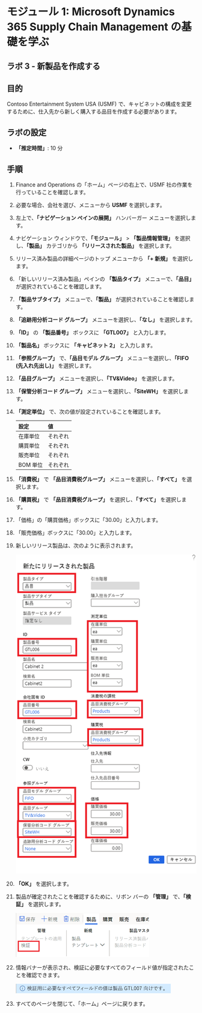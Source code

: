 ﻿---
lab:
    title: 'ラボ 3: 製品内容をさまざまなサイズと色で作成する'
    module: 'モジュール 1: Microsoft Dynamics 365 Supply Chain Management の基礎を学ぶ'
---

# モジュール 1: Microsoft Dynamics 365 Supply Chain Management の基礎を学ぶ

## ラボ 3 - 新製品を作成する

## 目的

Contoso Entertainment System USA (USMF) で、キャビネットの構成を変更するために、仕入先から新しく購入する品目を作成する必要があります。

## ラボの設定

   - **「推定時間」**: 10 分

## 手順

1. Finance and Operations の「ホーム」ページの右上で、USMF 社の作業を行っていることを確認します。

1. 必要な場合、会社を選び、メニューから **USMF** を選択します。

1. 左上で、**「ナビゲーション ペインの展開」** ハンバーガー メニューを選択します。

1. ナビゲーション ウィンドウで、**「モジュール」** > **「製品情報管理」** を選択し、**「製品」** カテゴリから **「リリースされた製品」** を選択します。

1. リリース済み製品の詳細ページのトップ メニューから **「+ 新規」** を選択します。

1. 「新しいリリース済み製品」ペインの **「製品タイプ」** メニューで、**「品目」** が選択されていることを確認します。

1. **「製品サブタイプ」** メニューで、**「製品」** が選択されていることを確認します。

1. **「追跡用分析コード グループ」** メニューを選択し、**「なし」** を選択します。

1. **「ID」** の **「製品番号」** ボックスに **「GTL007」** と入力します。

1. **「製品名」** ボックスに **「キャビネット 2」** と入力します。

1. **「参照グループ」** で、**「品目モデル グループ」** メニューを選択し、**「FIFO (先入れ先出し)」** を選択します。

1. **「品目グループ」** メニューを選択し、**「TV&Video」** を選択します。

1. **「保管分析コード グループ」** メニューを選択し、**「SiteWH」** を選択します。

1. **「測定単位」** で、次の値が設定されていることを確認します。

    | **設定**| **値**|
    | :--- | :--- |
    | 在庫単位| それぞれ|
    | 購買単位| それぞれ|
    | 販売単位| それぞれ|
    | BOM 単位| それぞれ|

1. **「消費税」** で **「品目消費税グループ」** メニューを選択し、**「すべて」** を選択します。

1. **「購買税」** で **「品目消費税グループ」** を選択し、**「すべて」** を選択します。

1. 「価格」の「購買価格」ボックスに「30.00」と入力します。

1. 「販売価格」ボックスに「30.00」と入力します。

1. 新しいリリース製品は、次のように表示されます。

    ![完成した新しいリリース製品フォームを表示する画面の画像](./media/lp1-m2-new-release-product.png)

1. **「OK」** を選択します。

1. 製品が確定されたことを確認するために、リボン バーの **「管理」** で、**「検証」** を選択します。

    ![検証 が強調表示されたリボン バーを表示する画面の画像](./media/lp1-m2-validate-ribbon-bar.png)

1. 情報バナーが表示され、検証に必要なすべてのフィールド値が指定されたことを確認できます。

    ![すべての必須フィールドが検証されたという情報を通知する画面の画像](./media/lp1-m2-confirmation-of-validation.png)

1. すべてのページを閉じて、「ホーム」ページに戻ります。
